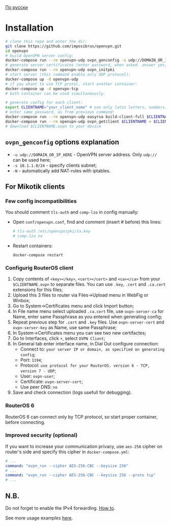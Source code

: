[По русски](https://github.com/imposibrus/openvpn/blob/master/README-ru.md)

# Installation

```bash
# clone this repo and enter the dir:
git clone https://github.com/imposibrus/openvpn.git
cd openvpn
# build OpenVPN server config:
docker-compose run --rm openvpn-udp ovpn_genconfig -u udp://DOMAIN_OR_IP_HERE -s 10.1.1.0/24 -N # see options explanation below
# generate server certificates (enter password, when asked. answer yes, when asked y/n):
docker-compose run --rm openvpn-udp ovpn_initpki
# start server (this command enable only UDP protocol):
docker-compose up -d openvpn-udp
# if you whant to use TCP protol, start another container:
docker-compose up -d openvpn-tcp
# both container can be used simultaneously.

# generate config for each client:
export CLIENTNAME="your_client_name" # use only latin letters, numbers, - and _
# enter same password, as from previous command:
docker-compose run --rm openvpn-udp easyrsa build-client-full $CLIENTNAME
docker-compose run --rm openvpn-udp ovpn_getclient $CLIENTNAME > $CLIENTNAME.ovpn
# download $CLIENTNAME.ovpn to your device
```

## `ovpn_genconfig` options explanation

- `-u udp://DOMAIN_OR_IP_HERE` - OpenVPN server address. Only `udp://` can be used here;
- `-s 10.1.1.0/24` - specify clients subnet;
- `-N` - automatically add NAT-rules with iptables.

## For Mikotik clients

### Few config incompatibilities

You should comment `tls-auth` and `comp-lzo` in config manually:
- Open `conf/openvpn.conf`, find and comment (insert # before) this lines:
    ```conf
    # tls-auth /etc/openvpn/pki/ta.key
    # comp-lzo no
    ```
- Restart containers:
    ```
    docker-compose restart
    ```

### Configurig RouterOS client

1. Copy contents of `<key></key>`, `<cert></cert>` and `<ca></ca>` from your `$CLIENTNAME.ovpn` to separate files. You can use `.key`, `.cert` and `.ca.cert` extensions for this files;
2. Upload this 3 files to router via Files->Upload menu in WebFig or Winbox;
3. Go to System->Certificates menu and click Import button;
4. In File name menu select uploaded `.ca.cert` file, use `ovpn-server-ca` for Name, enter same Passphrase as you entered when generating config;
5. Repeat previous step for `.cert` and `.key` files. Use `ovpn-server-cert` and `ovpn-server-key` as Name, use same Passphrase;
6. In System->Certificates menu you can see two new certifactes;
7. Go to Interfaces, click `+`, select `OVPN Client`;
8. In General tab enter interface name, in Dial Out configure connection:
    - Connect to: `your server IP or domain, as specified on generating config`;
    - Port: `1194`;
    - Protocol: `use protocol for your RouterOS. version 6 - TCP, version 7 - UDP`;
    - User: `ovpn-user`;
    - Certificate: `ovpn-server-cert`;
    - Use peer DNS: `no`
9. Save and check connection (logs usefull for debugging).

### RouterOS 6

RouterOS 6 can connect only by TCP protocol, so start proper container, before connecting.

### Improved security (optional)

If you want to increase your communication privacy, use `aes-256` cipher on router's side and specify this cipher in `docker-compose.yml`:
```yaml
# ...
command: "ovpn_run --cipher AES-256-CBC --keysize 256"
# ...
command: "ovpn_run --cipher AES-256-CBC --keysize 256 --proto tcp"
# ...
```

## N.B.

Do not forget to enable the IPv4 forwarding. [How to](https://linuxconfig.org/how-to-turn-on-off-ip-forwarding-in-linux).



See more usage examples [here](https://github.com/kylemanna/docker-openvpn/blob/master/docs/docker-compose.md).

